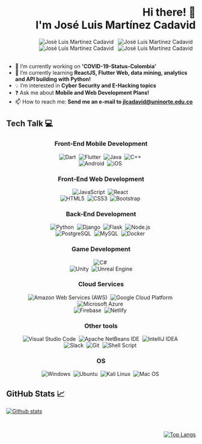 
<div align="right">
  

  # Hi there! 👋 <br/> I'm José Luis Martínez Cadavid



  <a href="https://github.com/jlcadavid/" style="text-decoration: none" target="_blank" rel="noopener noreferrer">
  <img src="https://img.shields.io/badge/github%20-%23161b22.svg?&style=for-the-badge&logo=github&logoColor=white" alt="José Luis Martínez Cadavid"/>
  </a>&nbsp;

  <a href="https://www.linkedin.com/in/jlcadavid/" style="text-decoration: none" target="_blank" rel="noopener noreferrer">
  <img src="https://img.shields.io/badge/linkedin%20-%230077B5.svg?&style=for-the-badge&logo=linkedin&logoColor=white" alt="José Luis Martínez Cadavid"/>
  </a>&nbsp;

  <a href="https://www.instagram.com/jlcadavid/" style="text-decoration: none" target="_blank" rel="noopener noreferrer">
  <img src="https://img.shields.io/badge/instagram%20-%23E4405F.svg?&style=for-the-badge&logo=instagram&logoColor=white" alt="José Luis Martínez Cadavid"/>
  </a>&nbsp;

  <a href="mailto:jlcadavid@uninorte.edu.co" style="text-decoration: none" target="_blank" rel="noopener noreferrer">
  <img src="https://img.shields.io/badge/Gmail-D14836?style=for-the-badge&logo=gmail&logoColor=white" alt="José Luis Martínez Cadavid"/>
  </a>&nbsp;

</div>
<br/>



- 🔭 I’m currently working on **'COVID-19-Status-Colombia'**
- 🌱 I’m currently learning **ReactJS, Flutter Web, data mining, analytics and API building with Python!**
- 💡  I’m interested in **Cyber Security and E-Hacking topics**
- ❓  Ask me about **Mobile and Web Development Plans!**
- 📫 How to reach me: **Send me an e-mail to jlcadavid@uninorte.edu.co**



## Tech Talk 💻

<div align="center">
  

  
  ### Front-End Mobile Development

  <img src="https://img.shields.io/badge/Dart-0175C2?style=for-the-badge&logo=dart&logoColor=white" alt="Dart"/>&nbsp;
  <img src="https://img.shields.io/badge/Flutter-02569B?style=for-the-badge&logo=flutter&logoColor=white" alt="Flutter"/>&nbsp;
  <img src="https://img.shields.io/badge/Java-ED8B00?style=for-the-badge&logo=java&logoColor=white" alt="Java"/>&nbsp;
  <img src="https://img.shields.io/badge/C%2B%2B-00599C?style=for-the-badge&logo=c%2B%2B&logoColor=white" alt="C++"/>&nbsp;
  <br/>
  <img src="https://img.shields.io/badge/Android-3DDC84?style=for-the-badge&logo=android&logoColor=white" alt="Android"/>&nbsp;
  <img src="https://img.shields.io/badge/iOS-000000?style=for-the-badge&logo=ios&logoColor=white" alt="iOS"/>&nbsp;
  
  
  
  ### Front-End Web Development

  <img src="https://img.shields.io/badge/JavaScript-323330?style=for-the-badge&logo=javascript&logoColor=F7DF1E" alt="JavaScript"/>&nbsp;
  <img src="https://img.shields.io/badge/React-20232A?style=for-the-badge&logo=react&logoColor=61DAFB" alt="React"/>&nbsp;
  <br/>
  <img src="https://img.shields.io/badge/html5%20-%23E34F26.svg?&style=for-the-badge&logo=html5&logoColor=white" alt="HTML5"/>&nbsp;
  <img src="https://img.shields.io/badge/css3%20-%231572B6.svg?&style=for-the-badge&logo=css3&logoColor=white" alt="CSS3"/>&nbsp;
  <img src="https://img.shields.io/badge/Bootstrap-563D7C?style=for-the-badge&logo=bootstrap&logoColor=white" alt="Bootstrap"/>&nbsp;
  

  
  ### Back-End Development

  <img src="https://img.shields.io/badge/python%20-%233776AB.svg?&style=for-the-badge&logo=python&logoColor=white" alt="Python"/>&nbsp;
  <img src="https://img.shields.io/badge/Django-092E20?style=for-the-badge&logo=django&logoColor=white" alt="Django"/>&nbsp;
  <img src="https://img.shields.io/badge/Flask-000000?style=for-the-badge&logo=flask&logoColor=white" alt="Flask"/>&nbsp;
  <img src="https://img.shields.io/badge/node.js%20-%23339933.svg?&style=for-the-badge&logo=node.js&logoColor=white" alt="Node.js"/>&nbsp;
  <br/>
  <img src="https://img.shields.io/badge/PostgreSQL-316192?style=for-the-badge&logo=postgresql&logoColor=white" alt="PostgreSQL"/>&nbsp;
  <img src="https://img.shields.io/badge/MySQL-00000F?style=for-the-badge&logo=mysql&logoColor=white" alt="MySQL"/>&nbsp;
  <img src="https://img.shields.io/badge/Docker-2CA5E0?style=for-the-badge&logo=docker&logoColor=white" alt="Docker"/>&nbsp;
  

  
  ### Game Development

  <img src="https://img.shields.io/badge/c sharp%20-%23239120.svg?&style=for-the-badge&logo=c-sharp&logoColor=white" alt="C#"/>&nbsp;
  <br/>
  <img src="https://img.shields.io/badge/Unity-100000?style=for-the-badge&logo=unity&logoColor=white" alt="Unity"/>&nbsp;
  <img src="https://img.shields.io/badge/unreal engine%20-%23313131.svg?&style=for-the-badge&logo=unreal-engine&logoColor=white" alt="Unreal Engine"/>
  

  
  ### Cloud Services

  <img src="https://img.shields.io/badge/Amazon_AWS-232F3E?style=for-the-badge&logo=amazon-aws&logoColor=white" alt="Amazon Web Services (AWS)"/>&nbsp;
  <img src="https://img.shields.io/badge/Google_Cloud-4285F4?style=for-the-badge&logo=google-cloud&logoColor=white" alt="Google Cloud Platform"/>&nbsp;
  <img src="https://img.shields.io/badge/Microsoft_Azure-0089D6?style=for-the-badge&logo=microsoft-azure&logoColor=white" alt="Microsoft Azure"/>&nbsp;
  <br/>
  <img src="https://img.shields.io/badge/firebase-ffca28?style=for-the-badge&logo=firebase&logoColor=white" alt="Firebase"/>&nbsp;
  <img src="https://img.shields.io/badge/netlify%20-%2300C7B7.svg?&style=for-the-badge&logo=netlify&logoColor=white" alt="Netlify"/>&nbsp;
  

  
  ### Other tools

  <img src="https://img.shields.io/badge/visual studio code%20-%23007ACC.svg?&style=for-the-badge&logo=visual-studio-code&logoColor=white" alt="Visual Studio Code"/>&nbsp;
  <img src="https://img.shields.io/badge/apache netbeans ide%20-%231B6AC6.svg?&style=for-the-badge&logo=apache-netbeans-ide&logoColor=white" alt="Apache NetBeans IDE"/>&nbsp;
  <img src="https://img.shields.io/badge/intellij idea%20-%23000000.svg?&style=for-the-badge&logo=intellij-idea&logoColor=white" alt="IntelliJ IDEA"/>&nbsp;
  <br/>
  <img src="https://img.shields.io/badge/Slack-4A154B?style=for-the-badge&logo=slack&logoColor=white" alt="Slack"/>&nbsp;
  <img src="https://img.shields.io/badge/git%20-%23F05032.svg?&style=for-the-badge&logo=git&logoColor=white" alt="Git"/>&nbsp;
  <img src="https://img.shields.io/badge/Shell_Script-121011?style=for-the-badge&logo=gnu-bash&logoColor=white" alt="Shell Script"/>&nbsp;
  

  
  ### OS

  <img src="https://img.shields.io/badge/Windows-0078D6?style=for-the-badge&logo=windows&logoColor=white" alt="Windows"/>&nbsp;
  <img src="https://img.shields.io/badge/Ubuntu-E95420?style=for-the-badge&logo=ubuntu&logoColor=white" alt="Ubuntu"/>&nbsp;
  <img src="https://img.shields.io/badge/Kali_Linux-557C94?style=for-the-badge&logo=kali-linux&logoColor=white" alt="Kali Linux"/>&nbsp;
  <img src="https://img.shields.io/badge/MacOS-000000?style=for-the-badge&logo=apple&logoColor=black" alt="Mac OS"/>&nbsp;
  
</div>



## GitHub Stats 📈

<div align="left">
  
  [![Github stats](https://github-readme-stats.vercel.app/api?username=jlcadavid&count_private=true&show_icons=true&theme=prussian)](https://github.com/jlcadavid/github-readme-stats)
  
</div>

<br />

<div align="right">
  
  [![Top Langs](https://github-readme-stats.vercel.app/api/top-langs/?username=jlcadavid&layout=compact&theme=prussian)](https://github.com/jlcadavid/github-readme-stats)
  
</div>



<!--
**jlcadavid/jlcadavid** is a ✨ _special_ ✨ repository because its `README.md` (this file) appears on your GitHub profile.

Here are some ideas to get you started:

- 🔭 I’m currently working on ...
- 🌱 I’m currently learning ...
- 👯 I’m looking to collaborate on ...
- 🤔 I’m looking for help with ...
- 💬 Ask me about ...
- 📫 How to reach me: ...
- 😄 Pronouns: ...
- ⚡ Fun fact: ...
-->
